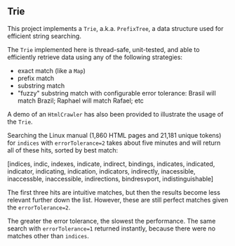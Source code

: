 ## Trie

This project implements a `Trie`, a.k.a. `PrefixTree`, a data structure used for efficient string searching.

The `Trie` implemented here is thread-safe, unit-tested, and able to efficiently retrieve data using any of the following strategies:
  - exact match (like a `Map`)
  - prefix match
  - substring match
  - "fuzzy" substring match with configurable error tolerance: Brasil will match Brazil; Raphael will match Rafael; etc

A demo of an `HtmlCrawler` has also been provided to illustrate the usage of the `Trie`.

Searching the Linux manual (1,860 HTML pages and 21,181 unique tokens) for `indices` with `errorTolerance=2` takes about five minutes and will return all of these hits, sorted by best match:

[indices, indic, indexes, indicate, indirect, bindings, indicates, indicated, indicator, indicating, indication, indicators, indirectly, inacessible, inaccessble, inaccessible, indirections, bindresvport, indistinguishable]

The first three hits are intuitive matches, but then the results become less relevant further down the list. However, these are still perfect matches given the `errorTolerance=2`.

The greater the error tolerance, the slowest the performance. The same search with `errorTolerance=1` returned instantly, because there were no matches other than `indices`.
